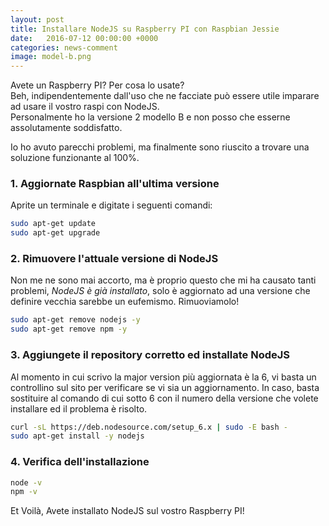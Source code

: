 ```yaml
---
layout: post
title: Installare NodeJS su Raspberry PI con Raspbian Jessie
date:   2016-07-12 00:00:00 +0000
categories: news-comment
image: model-b.png
---
```

Avete un Raspberry PI? Per cosa lo usate?  
Beh, indipendentemente dall'uso che ne facciate può essere utile imparare ad usare il vostro raspi con NodeJS.  
Personalmente ho la versione 2 modello B e non posso che esserne assolutamente soddisfatto.

Io ho avuto parecchi problemi, ma finalmente sono riuscito a trovare una soluzione funzionante al 100%.

### 1. Aggiornate Raspbian all'ultima versione
Aprite un terminale e digitate i seguenti comandi:  

```bash
sudo apt-get update   
sudo apt-get upgrade
```

### 2. Rimuovere l'attuale versione di NodeJS
Non me ne sono mai accorto, ma è proprio questo che mi ha causato tanti problemi, *NodeJS è già installato*, solo è aggiornato ad una versione che definire vecchia sarebbe un eufemismo.
Rimuoviamolo!

```bash
sudo apt-get remove nodejs -y   
sudo apt-get remove npm -y
```

### 3. Aggiungete il repository corretto ed installate NodeJS
Al momento in cui scrivo la major version più aggiornata è la 6, vi basta un controllino sul sito per verificare se vi sia un aggiornamento.
In caso, basta sostituire al comando di cui sotto 6 con il numero della versione che volete installare ed il problema è risolto.  

```bash
curl -sL https://deb.nodesource.com/setup_6.x | sudo -E bash -  
sudo apt-get install -y nodejs
```

### 4. Verifica dell'installazione
```bash
node -v 
npm -v
```

Et Voilà, Avete installato NodeJS sul vostro Raspberry PI!